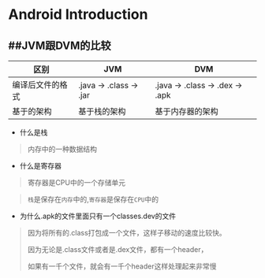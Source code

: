 # Android Introduction

##JVM跟DVM的比较
---

| 区别 | JVM | DVM
| -- | -- | -- |
| 编译后文件的格式 | .java -> .class -> .jar | .java -> .class -> .dex -> .apk
| 基于的架构 | 基于栈的架构 | 基于内存器的架构


* 什么是栈

> 内存中的一种数据结构

* 什么是寄存器

> 寄存器是CPU中的一个存储单元

> `栈`是保存在`内存`中的,`寄存器`是保存在`CPU`中的

* 为什么.apk的文件里面只有一个classes.dev的文件

> 因为将所有的.class打包成一个文件，这样子移动的速度比较快。
> 
> 因为无论是.class文件或者是.dex文件，都有一个header，
>
> 如果有一千个文件，就会有一千个header这样处理起来非常慢


